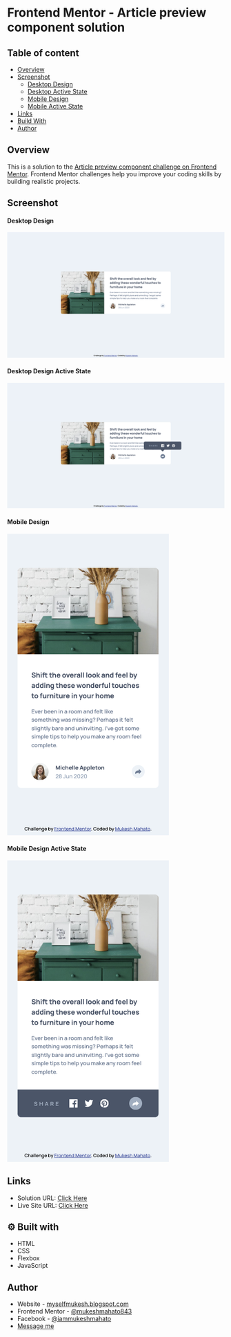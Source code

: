 # Frontend Mentor - Article preview component solution

## Table of content

-  [Overview](#Overview)
-  [Screenshot](#Screenshot)
   -  [Desktop Design](#Desktop-Design)
   -  [Desktop Active State](#desktop-design-active-state)
   -  [Mobile Design](#mobile-design)
   -  [Mobile Active State](#mobile-design-active-state)
-  [Links](#links)
-  [Build With](#⚙-built-with)
-  [Author](#author)

## Overview

This is a solution to the [Article preview component challenge on Frontend Mentor](https://www.frontendmentor.io/challenges/article-preview-component-dYBN_pYFT). Frontend Mentor challenges help you improve your coding skills by building realistic projects.

## Screenshot

#### Desktop Design

![Article preview component](./design/desktop-design.png)

#### Desktop Design Active State

![Article preview component](./design/desktop-active-state.png)

#### Mobile Design

<img src="./design/mobile-design.png" width="375px">

#### Mobile Design Active State

<img src="./design/mobile-active-state.png" width="375px">

## Links

-  Solution URL: [Click Here](https://www.frontendmentor.io/solutions/article-preview-component-using-html-css-and-javascript-ht2uSiH8Sh)
-  Live Site URL: [Click Here](https://iammukeshmahato.github.io/article-preview-component)

## ⚙ Built with

-  HTML
-  CSS
-  Flexbox
-  JavaScript

## Author

-  Website - [myselfmukesh.blogspot.com](https://myselfmukesh.blogspot.com/)
-  Frontend Mentor - [@mukeshmahato843](https://www.frontendmentor.io/profile/mukeshmahato843)
-  Facebook - [@iammukeshmahato](https://www.facebook.com/iammukeshmahato)
-  [Message me](https://m.me/iammukeshmahato)
